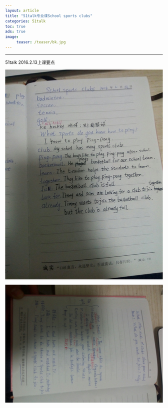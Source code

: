 ```yaml
---
layout: article
title: "51talk专业课School sports clubs"
categories: 51talk
toc: true
ads: true
image:
     teaser: /teaser/bk.jpg
---
```


---

51talk   2016.2.13上课要点

![ss](https://github.com/storage201602/storage201602/blob/master/chenyifan2016/_posts/51talk/2016-02-17-213851talk.md/0213_31.jpg?raw=true)

![ss](https://github.com/storage201602/storage201602/blob/master/chenyifan2016/_posts/51talk/2016-02-17-213851talk.md/0213_32.jpg?raw=true)